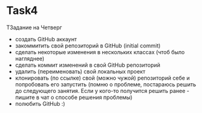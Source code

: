 # Task4
TЗадание на Четверг
  - создать GitHub аккаунт
  - закоммитить свой репозиторий в GitHub (initial commit)
  - сделать некоторые изменения в нескольких классах (чтоб было нагляднее)
  - сделать коммит изменений в свой GitHub репозиторий
  - удалить (переименовать) свой локальных проект
  - клонировать (по ссылке) свой (можно чужой) репозиторий себе и попробовать его запустить (помню о проблеме, постараюсь решить до следующего занятия. Если у кого-то получится решить ранее - пишите в чат о способе решения проблемы)
  - полюбить GitHub :)